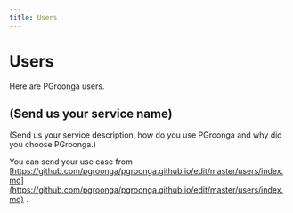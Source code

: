 ```yaml
---
title: Users
---
```


# Users

Here are PGroonga users.

## (Send us your service name)

(Send us your service description, how do you use PGroonga and why did you choose PGroonga.)

You can send your use case from [https://github.com/pgroonga/pgroonga.github.io/edit/master/users/index.md](https://github.com/pgroonga/pgroonga.github.io/edit/master/users/index.md) .
